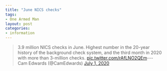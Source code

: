 ```yaml
---
title: "June NICS checks"
tags:
- One Armed Man
layout: post
categories:
- information
---
```


> 3.9 million NICS checks in June. Highest number in the 20-year history of the background check system, and the third month in 2020 with more than 3-million checks. [pic.twitter.com/rAfLNO2QEm](https://t.co/rAfLNO2QEm)--- Cam Edwards (@CamEdwards) [July 1, 2020](https://twitter.com/CamEdwards/status/1278365780992720896?ref_src=twsrc%5Etfw)